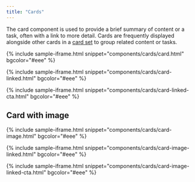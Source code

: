 ```yaml
---
title: "Cards"
---
```


The card component is used to provide a brief summary of content or a task, often with a link to more detail. Cards are frequently displayed alongside other cards in a [card set](/blocks/card-set/) to group related content or tasks.


{% include sample-iframe.html snippet="components/cards/card.html" bgcolor="#eee" %}

{% include sample-iframe.html snippet="components/cards/card-linked.html" bgcolor="#eee" %}

{% include sample-iframe.html snippet="components/cards/card-linked-cta.html" bgcolor="#eee" %}

## Card with image

{% include sample-iframe.html snippet="components/cards/card-image.html" bgcolor="#eee" %}

{% include sample-iframe.html snippet="components/cards/card-image-linked.html" bgcolor="#eee" %}

{% include sample-iframe.html snippet="components/cards/card-image-linked-cta.html" bgcolor="#eee" %}